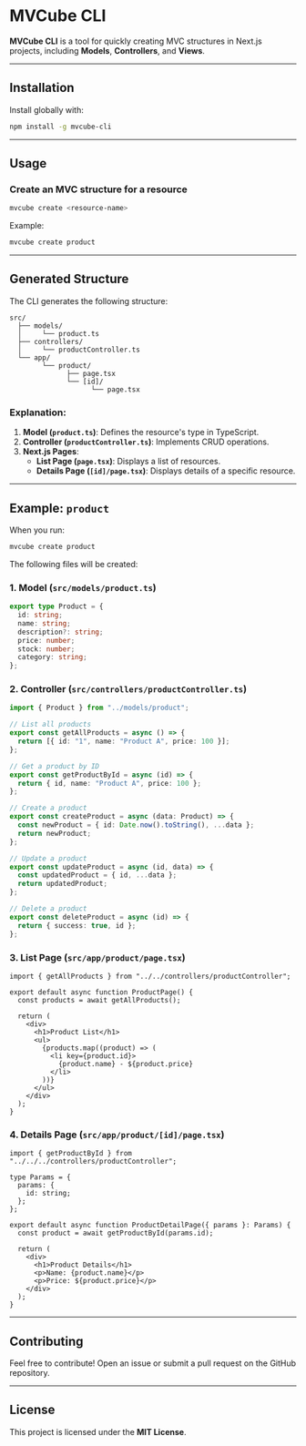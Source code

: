 # MVCube CLI

**MVCube CLI** is a tool for quickly creating MVC structures in Next.js projects, including **Models**, **Controllers**, and **Views**.

---

## Installation

Install globally with:

```bash
npm install -g mvcube-cli
```

---

## Usage

### Create an MVC structure for a resource

```bash
mvcube create <resource-name>
```

Example:

```bash
mvcube create product
```

---

## Generated Structure

The CLI generates the following structure:

```
src/
  ├── models/
  │     └── product.ts
  ├── controllers/
  │     └── productController.ts
  └── app/
        └── product/
              ├── page.tsx
              └── [id]/
                    └── page.tsx
```

### Explanation:

1. **Model (`product.ts`)**: Defines the resource's type in TypeScript.
2. **Controller (`productController.ts`)**: Implements CRUD operations.
3. **Next.js Pages**:
   - **List Page (`page.tsx`)**: Displays a list of resources.
   - **Details Page (`[id]/page.tsx`)**: Displays details of a specific resource.

---

## Example: `product`

When you run:

```bash
mvcube create product
```

The following files will be created:

### 1. **Model (`src/models/product.ts`)**

```typescript
export type Product = {
  id: string;
  name: string;
  description?: string;
  price: number;
  stock: number;
  category: string;
};
```

### 2. **Controller (`src/controllers/productController.ts`)**

```typescript
import { Product } from "../models/product";

// List all products
export const getAllProducts = async () => {
  return [{ id: "1", name: "Product A", price: 100 }];
};

// Get a product by ID
export const getProductById = async (id) => {
  return { id, name: "Product A", price: 100 };
};

// Create a product
export const createProduct = async (data: Product) => {
  const newProduct = { id: Date.now().toString(), ...data };
  return newProduct;
};

// Update a product
export const updateProduct = async (id, data) => {
  const updatedProduct = { id, ...data };
  return updatedProduct;
};

// Delete a product
export const deleteProduct = async (id) => {
  return { success: true, id };
};
```

### 3. **List Page (`src/app/product/page.tsx`)**

```tsx
import { getAllProducts } from "../../controllers/productController";

export default async function ProductPage() {
  const products = await getAllProducts();

  return (
    <div>
      <h1>Product List</h1>
      <ul>
        {products.map((product) => (
          <li key={product.id}>
            {product.name} - ${product.price}
          </li>
        ))}
      </ul>
    </div>
  );
}
```

### 4. **Details Page (`src/app/product/[id]/page.tsx`)**

```tsx
import { getProductById } from "../../../controllers/productController";

type Params = {
  params: {
    id: string;
  };
};

export default async function ProductDetailPage({ params }: Params) {
  const product = await getProductById(params.id);

  return (
    <div>
      <h1>Product Details</h1>
      <p>Name: {product.name}</p>
      <p>Price: ${product.price}</p>
    </div>
  );
}
```

---

## Contributing

Feel free to contribute! Open an issue or submit a pull request on the GitHub repository.

---

## License

This project is licensed under the **MIT License**.
